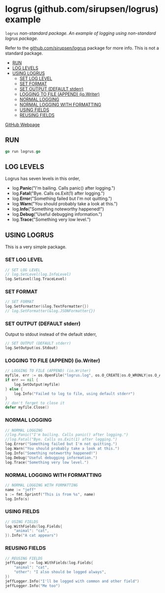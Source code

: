 # logrus (github.com/sirupsen/logrus) example

`logrus` _non-standard package. An example of logging using non-standard
logrus package._

Refer to the
[github.com/sirupsen/logrus](https://github.com/sirupsen/logrus)
package for more info.  This is not a standard package.

* [RUN](https://github.com/JeffDeCola/my-go-examples/tree/master/packages/logrus#run)
* [LOG LEVELS](https://github.com/JeffDeCola/my-go-examples/tree/master/packages/logrus#log-levels)
* [USING LOGRUS](https://github.com/JeffDeCola/my-go-examples/tree/master/packages/logrus#using-logrus)
  * [SET LOG LEVEL](https://github.com/JeffDeCola/my-go-examples/tree/master/packages/logrus#set-log-level)
  * [SET FORMAT](https://github.com/JeffDeCola/my-go-examples/tree/master/packages/logrus#set-format)
  * [SET OUTPUT (DEFAULT stderr)](https://github.com/JeffDeCola/my-go-examples/tree/master/packages/logrus#set-output-default-stderr)
  * [LOGGING TO FILE (APPEND) (io.Writer)](https://github.com/JeffDeCola/my-go-examples/tree/master/packages/logrus#logging-to-file-append-iowriter)
  * [NORMAL LOGGING](https://github.com/JeffDeCola/my-go-examples/tree/master/packages/logrus#normal-logging)
  * [NORMAL LOGGING WITH FORMATTING](https://github.com/JeffDeCola/my-go-examples/tree/master/packages/logrus#normal-logging-with-formatting)
  * [USING FIELDS](https://github.com/JeffDeCola/my-go-examples/tree/master/packages/logrus#using-fields)
  * [REUSING FIELDS](https://github.com/JeffDeCola/my-go-examples/tree/master/packages/logrus#reusing-fields)
  
[GitHub Webpage](https://jeffdecola.github.io/my-go-examples/)

## RUN

```go
go run logrus.go
```

## LOG LEVELS

Logrus has seven levels in this order,

* log.**Panic**("I'm bailing. Calls panic() after logging.")
* log.**Fatal**("Bye. Calls os.Exit(1) after logging.")  
* log.**Error**("Something failed but I'm not quitting.")
* log.**Warn**("You should probably take a look at this.")
* log.**Info**("Something noteworthy happened!")
* log.**Debug**("Useful debugging information.")
* log.**Trace**("Something very low level.")

## USING LOGRUS

This is a very simple package.

### SET LOG LEVEL

```go
// SET LOG LEVEL
// log.SetLevel(log.InfoLevel)
log.SetLevel(log.TraceLevel)
```

### SET FORMAT

```go
// SET FORMAT
log.SetFormatter(&log.TextFormatter{})
// log.SetFormatter(&log.JSONFormatter{})
```

### SET OUTPUT (DEFAULT stderr)

Output to stdout instead of the default stderr,
  
```go
// SET OUTPUT (DEFAULT stderr)
log.SetOutput(os.Stdout)
```

### LOGGING TO FILE (APPEND) (io.Writer)

```go
// LOGGING TO FILE (APPEND) (io.Writer)
myfile, err := os.OpenFile("logrus.log", os.O_CREATE|os.O_WRONLY|os.O_APPEND, 0666)
if err == nil {
    log.SetOutput(myfile)
} else {
    log.Info("Failed to log to file, using default stderr")
}
// don't forget to close it
defer myfile.Close()
```

### NORMAL LOGGING

```go
// NORMAL LOGGING
//log.Panic("I'm bailing. Calls panic() after logging.")
//log.Fatal("Bye. Calls os.Exit(1) after logging.")
log.Error("Something failed but I'm not quitting.")
log.Warn("You should probably take a look at this.")
log.Info("Something noteworthy happened!")
log.Debug("Useful debugging information.")
log.Trace("Something very low level.")
```

### NORMAL LOGGING WITH FORMATTING

```go
// NORMAL LOGGING WITH FORMATTING
name := "jeff"
s := fmt.Sprintf("This is from %s", name)
log.Info(s)
```

### USING FIELDS

```go
// USING FIELDS
log.WithFields(log.Fields{
    "animal": "cat",
}).Info("A cat appears")
```

### REUSING FIELDS

```go
// REUSING FIELDS
jeffLogger := log.WithFields(log.Fields{
    "animal": "cat",
    "other": "I also should be logged always",
})
jeffLogger.Info("I'll be logged with common and other field")
jeffLogger.Info("Me too")
```
